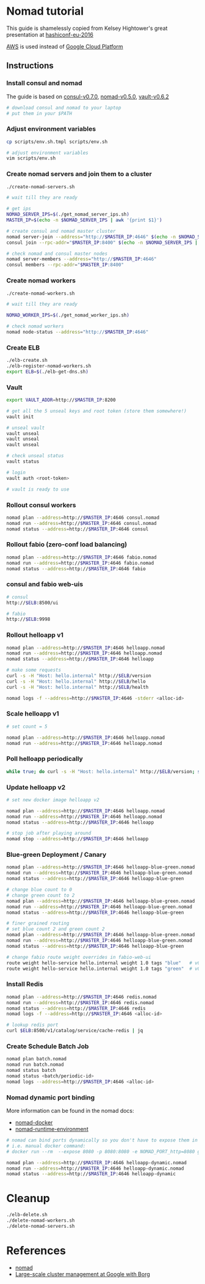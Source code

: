 # Nomad tutorial

This guide is shamelessly copied from Kelsey Hightower's great presentation at
[hashiconf-eu-2016](https://github.com/kelseyhightower/hashiconf-eu-2016)

[AWS](https://aws.amazon.com/) is used instead of
[Google Cloud Platform](https://cloud.google.com/)

## Instructions

### Install consul and nomad

The guide is based
on
[consul-v0.7.0](https://www.consul.io/downloads.html),
[nomad-v0.5.0](https://www.nomadproject.io/downloads.html),
[vault-v0.6.2](https://www.vaultproject.io/downloads.html)

```bash
# download consul and nomad to your laptop
# put them in your $PATH
```

### Adjust environment variables

``` bash
cp scripts/env.sh.tmpl scripts/env.sh

# adjust environment variables
vim scripts/env.sh
```

### Create nomad servers and join them to a cluster

```bash
./create-nomad-servers.sh

# wait till they are ready

# get ips
NOMAD_SERVER_IPS=$(./get_nomad_server_ips.sh)
MASTER_IP=$(echo -n $NOMAD_SERVER_IPS | awk '{print $1}')

# create consul and nomad master cluster
nomad server-join --address="http://$MASTER_IP:4646" $(echo -n $NOMAD_SERVER_IPS | awk '{print $2,$3}')
consul join --rpc-addr="$MASTER_IP:8400" $(echo -n $NOMAD_SERVER_IPS | awk '{print $2,$3}')

# check nomad and consul master nodes
nomad server-members --address="http://$MASTER_IP:4646"
consul members --rpc-addr="$MASTER_IP:8400"
```

### Create nomad workers

```bash
./create-nomad-workers.sh

# wait till they are ready

NOMAD_WORKER_IPS=$(./get_nomad_worker_ips.sh)

# check nomad workers
nomad node-status --address="http://$MASTER_IP:4646"
```

### Create ELB

``` bash
./elb-create.sh
./elb-register-nomad-workers.sh
export ELB=$(./elb-get-dns.sh)
```

### Vault

``` bash
export VAULT_ADDR=http://$MASTER_IP:8200

# get all the 5 unseal keys and root token (store them somewhere!)
vault init

# unseal vault
vault unseal
vault unseal
vault unseal

# check unseal status
vault status

# login
vault auth <root-token>

# vault is ready to use
```

### Rollout consul workers

```bash
nomad plan --address=http://$MASTER_IP:4646 consul.nomad
nomad run --address=http://$MASTER_IP:4646 consul.nomad
nomad status --address=http://$MASTER_IP:4646 consul
```

### Rollout fabio (zero-conf load balancing)

```bash
nomad plan --address=http://$MASTER_IP:4646 fabio.nomad
nomad run --address=http://$MASTER_IP:4646 fabio.nomad
nomad status --address=http://$MASTER_IP:4646 fabio
```

### consul and fabio web-uis

``` bash
# consul
http://$ELB:8500/ui

# fabio
http://$ELB:9998
```

### Rollout helloapp v1

```bash
nomad plan --address=http://$MASTER_IP:4646 helloapp.nomad
nomad run --address=http://$MASTER_IP:4646 helloapp.nomad
nomad status --address=http://$MASTER_IP:4646 helloapp

# make some requests
curl -s -H "Host: hello.internal" http://$ELB/version
curl -s -H "Host: hello.internal" http://$ELB/hello
curl -s -H "Host: hello.internal" http://$ELB/health

nomad logs -f --address=http://$MASTER_IP:4646 -stderr <alloc-id>
```

### Scale helloapp v1

```bash
# set count = 5

nomad plan --address=http://$MASTER_IP:4646 helloapp.nomad
nomad run --address=http://$MASTER_IP:4646 helloapp.nomad
```

### Poll helloapp periodically

```bash
while true; do curl -s -H "Host: hello.internal" http://$ELB/version; sleep 1; done
```

### Update helloapp v2
```bash
# set new docker image helloapp v2

nomad plan --address=http://$MASTER_IP:4646 helloapp.nomad
nomad run --address=http://$MASTER_IP:4646 helloapp.nomad
nomad status --address=http://$MASTER_IP:4646 helloapp

# stop job after playing around
nomad stop --address=http://$MASTER_IP:4646 helloapp
```

### Blue-green Deployment / Canary

```bash
nomad plan --address=http://$MASTER_IP:4646 helloapp-blue-green.nomad
nomad run --address=http://$MASTER_IP:4646 helloapp-blue-green.nomad
nomad status --address=http://$MASTER_IP:4646 helloapp-blue-green

# change blue count to 0
# change green count to 2
nomad plan --address=http://$MASTER_IP:4646 helloapp-blue-green.nomad
nomad run --address=http://$MASTER_IP:4646 helloapp-blue-green.nomad
nomad status --address=http://$MASTER_IP:4646 helloapp-blue-green

# finer grained routing
# set blue count 2 and green count 2
nomad plan --address=http://$MASTER_IP:4646 helloapp-blue-green.nomad
nomad run --address=http://$MASTER_IP:4646 helloapp-blue-green.nomad
nomad status --address=http://$MASTER_IP:4646 helloapp-blue-green

# change fabio route weight overrides in fabio-web-ui
route weight hello-service hello.internal weight 1.0 tags "blue"   # v0.1.0
route weight hello-service hello.internal weight 1.0 tags "green"  # v0.2.0
```

### Install Redis

```bash
nomad plan --address=http://$MASTER_IP:4646 redis.nomad
nomad run --address=http://$MASTER_IP:4646 redis.nomad
nomad status --address=http://$MASTER_IP:4646 redis
nomad logs -f --address=http://$MASTER_IP:4646 <alloc-id>

# lookup redis port
curl $ELB:8500/v1/catalog/service/cache-redis | jq
```

### Create Schedule Batch Job

``` bash
nomad plan batch.nomad
nomad run batch.nomad
nomad status batch
nomad status <batch/periodic-id>
nomad logs --address=http://$MASTER_IP:4646 <alloc-id>
```

### Nomad dynamic port binding

More information can be found in the nomad docs:

* [nomad-docker](https://www.nomadproject.io/docs/drivers/docker.html)
* [nomad-runtime-environment](https://www.nomadproject.io/docs/runtime/environment.html)

```bash
# nomad can bind ports dynamically so you don't have to expose them in the Dockerfile
# i.e. manual docker command:
# docker run --rm  --expose 8080 -p 8080:8080 -e NOMAD_PORT_http=8080 gerlacdt/helloapp:v0.3.0

nomad plan --address=http://$MASTER_IP:4646 helloapp-dynamic.nomad
nomad run --address=http://$MASTER_IP:4646 helloapp-dynamic.nomad
nomad status --address=http://$MASTER_IP:4646 helloapp-dynamic
```

# Cleanup

```bash
./elb-delete.sh
./delete-nomad-workers.sh
./delete-nomad-servers.sh
```

# References

* [nomad](https://www.nomadproject.io/)
* [Large-scale cluster management at Google with Borg](http://research.google.com/pubs/pub43438.html)
